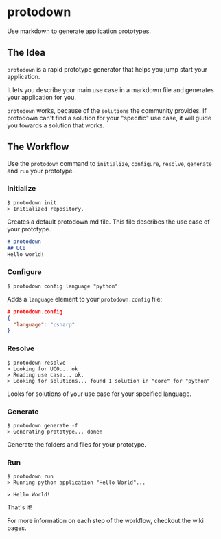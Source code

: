 # protodown
Use markdown to generate application prototypes.

## The Idea
`protodown` is a rapid prototype generator that helps you jump start your application.

It lets you describe your main use case in a markdown file and generates your application for you.

`protodown` works, because of the `solutions` the community provides. If protodown can't find a solution for your "specific" use case, it will guide you towards a solution that works.

## The Workflow
Use the `protodown` command to `initialize`, `configure`, `resolve`, `generate` and `run` your prototype.

### Initialize
```
$ protodown init
> Initialized repository.
```

Creates a default protodown.md file. This file describes the use case of your prototype.
```markdown
# protodown
## UC0
Hello world!
```

### Configure
```
$ protodown config language "python"
```

Adds a `language` element to your `protodown.config` file;

```json
# protodown.config
{
  "language": "csharp"
}
```

### Resolve
```
$ protodown resolve
> Looking for UC0... ok
> Reading use case... ok.
> Looking for solutions... found 1 solution in "core" for "python"
```

Looks for solutions of your use case for your specified language.

### Generate
```
$ protodown generate -f
> Generating prototype... done!
```
Generate the folders and files for your prototype.

### Run
```
$ protodown run
> Running python application "Hello World"...

> Hello World!
```

That's it!

For more information on each step of the workflow, checkout the wiki pages.
